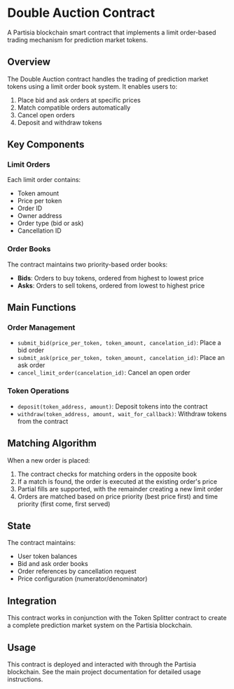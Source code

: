 # Double Auction Contract

A Partisia blockchain smart contract that implements a limit order-based trading mechanism for prediction market tokens.

## Overview

The Double Auction contract handles the trading of prediction market tokens using a limit order book system. It enables users to:

1. Place bid and ask orders at specific prices
2. Match compatible orders automatically
3. Cancel open orders
4. Deposit and withdraw tokens

## Key Components

### Limit Orders

Each limit order contains:

- Token amount
- Price per token
- Order ID
- Owner address
- Order type (bid or ask)
- Cancellation ID

### Order Books

The contract maintains two priority-based order books:

- **Bids**: Orders to buy tokens, ordered from highest to lowest price
- **Asks**: Orders to sell tokens, ordered from lowest to highest price

## Main Functions

### Order Management

- `submit_bid(price_per_token, token_amount, cancelation_id)`: Place a bid order
- `submit_ask(price_per_token, token_amount, cancelation_id)`: Place an ask order
- `cancel_limit_order(cancelation_id)`: Cancel an open order

### Token Operations

- `deposit(token_address, amount)`: Deposit tokens into the contract
- `withdraw(token_address, amount, wait_for_callback)`: Withdraw tokens from the contract

## Matching Algorithm

When a new order is placed:

1. The contract checks for matching orders in the opposite book
2. If a match is found, the order is executed at the existing order's price
3. Partial fills are supported, with the remainder creating a new limit order
4. Orders are matched based on price priority (best price first) and time priority (first come, first served)

## State

The contract maintains:

- User token balances
- Bid and ask order books
- Order references by cancellation request
- Price configuration (numerator/denominator)

## Integration

This contract works in conjunction with the Token Splitter contract to create a complete prediction market system on the Partisia blockchain.

## Usage

This contract is deployed and interacted with through the Partisia blockchain. See the main project documentation for detailed usage instructions.
